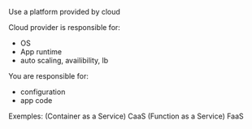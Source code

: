 Use a platform provided by cloud

Cloud provider is responsible for:
* OS 
* App runtime
* auto scaling, availibility, lb

You are responsible for:
- configuration
- app code

Exemples:
	(Container as a Service) CaaS
	(Function as a Service) FaaS